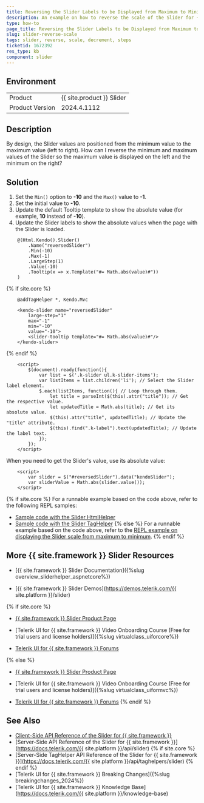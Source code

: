```yaml
---
title: Reversing the Slider Labels to be Displayed from Maximum to Minimum
description: An example on how to reverse the scale of the Slider for {{ site.framework }}.
type: how-to
page_title: Reversing the Slider Labels to be Displayed from Maximum to Minimum
slug: slider-reverse-scale
tags: slider, reverse, scale, decrement, steps
ticketid: 1672392
res_type: kb
component: slider
---
```


## Environment

<table>
 <tr>
  <td>Product</td>
  <td>{{ site.product }} Slider</td>
 </tr>
 <tr>
  <td>Product Version</td>
  <td>2024.4.1112</td>
 </tr>
</table>

## Description

By design, the Slider values are positioned from the minimum value to the maximum value (left to right).
How can I reverse the minimum and maximum values of the Slider so the maximum value is displayed on the left and the minimum on the right?

## Solution

1. Set the `Min()` option to **-10** and the `Max()` value to **-1**.
1. Set the initial value to **-10**.
1. Update the default Tooltip template to show the absolute value (for example, **10** instead of **-10**).
1. Update the Slider labels to show the absolute values when the page with the Slider is loaded.

```HtmlHelper
    @(Html.Kendo().Slider()
        .Name("reversedSlider")
        .Min(-10)
        .Max(-1)
        .LargeStep(1)
        .Value(-10)
        .Tooltip(x => x.Template("#= Math.abs(value)#"))
    )
```
{% if site.core %}
```TagHelper
    @addTagHelper *, Kendo.Mvc

    <kendo-slider name="reversedSlider"
        large-step="1"
        max="-1"
        min="-10"
        value="-10">
        <slider-tooltip template="#= Math.abs(value)#"/>
    </kendo-slider>
```
{% endif %}
```JS scripts
    <script>
        $(document).ready(function(){
            var list = $('.k-slider ul.k-slider-items');
            var listItems = list.children('li'); // Select the Slider label element.
            $.each(listItems, function(){ // Loop through them.
                let title = parseInt($(this).attr("title")); // Get the respective value.
                let updatedTitle = Math.abs(title); // Get its absolute value.
                $(this).attr("title", updatedTitle); // Update the "title" attribute.
                $(this).find(".k-label").text(updatedTitle); // Update the label text.
            });
        });
    </script>
```

When you need to get the Slider's value, use its absolute value:

```JS scripts
    <script>
        var slider = $("#reversedSlider").data("kendoSlider");
        var sliderValue = Math.abs(slider.value());
    </script>
```

{% if site.core %}
For a runnable example based on the code above, refer to the following REPL samples:

* [Sample code with the Slider HtmlHelper](https://netcorerepl.telerik.com/mePcYfPK06mnizlY50)
* [Sample code with the Slider TagHelper](https://netcorerepl.telerik.com/GIbQOzPU0819vLLs50)
{% else %}
For a runnable example based on the code above, refer to the [REPL example on displaying the Slider scale from maximum to minimum](https://netcorerepl.telerik.com/mePcYfPK06mnizlY50).
{% endif %}

## More {{ site.framework }} Slider Resources

* [{{ site.framework }} Slider Documentation]({%slug overview_sliderhelper_aspnetcore%})

* [{{ site.framework }} Slider Demos](https://demos.telerik.com/{{ site.platform }}/slider)

{% if site.core %}
* [{{ site.framework }} Slider Product Page](https://www.telerik.com/aspnet-core-ui/slider)

* [Telerik UI for {{ site.framework }} Video Onboarding Course (Free for trial users and license holders)]({%slug virtualclass_uiforcore%})

* [Telerik UI for {{ site.framework }} Forums](https://www.telerik.com/forums/aspnet-core-ui)

{% else %}
* [{{ site.framework }} Slider Product Page](https://www.telerik.com/aspnet-mvc/slider)

* [Telerik UI for {{ site.framework }} Video Onboarding Course (Free for trial users and license holders)]({%slug virtualclass_uiformvc%})

* [Telerik UI for {{ site.framework }} Forums](https://www.telerik.com/forums/aspnet-mvc)
{% endif %}

## See Also

* [Client-Side API Reference of the Slider for {{ site.framework }}](https://docs.telerik.com/kendo-ui/api/javascript/ui/slider)
* [Server-Side API Reference of the Slider for {{ site.framework }}](https://docs.telerik.com/{{ site.platform }}/api/slider)
{% if site.core %}
* [Server-Side TagHelper API Reference of the Slider for {{ site.framework }}](https://docs.telerik.com/{{ site.platform }}/api/taghelpers/slider)
{% endif %}
* [Telerik UI for {{ site.framework }} Breaking Changes]({%slug breakingchanges_2024%})
* [Telerik UI for {{ site.framework }} Knowledge Base](https://docs.telerik.com/{{ site.platform }}/knowledge-base)